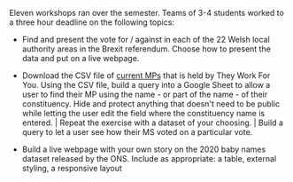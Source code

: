 Eleven workshops ran over the semester. Teams of 3-4 students worked to a three hour deadline on the following topics:

- Find and present the vote for / against in each of the 22 Welsh local authority areas in the Brexit referendum. Choose how to present the data and put on a live webpage.

- Download the CSV file of [current MPs](https://www.theyworkforyou.com/mps/) that is held by They Work For You. Using the CSV file, build a query into a Google Sheet to allow a user to find their MP using the name - or part of the name - of their constituency. Hide and protect anything that doesn't need to be public while letting the user edit the field where the constituency name is entered. | Repeat the exercise with a dataset of your choosing. | Build a query to let a user see how their MS voted on a particular vote.

- Build a live webpage with your own story on the 2020 baby names dataset released by the ONS. Include as appropriate: a table, external styling, a responsive layout
